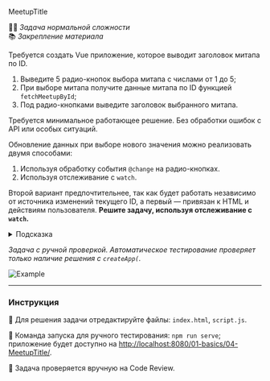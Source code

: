 MeetupTitle

👷🏻 _Задача нормальной сложности_\
📚 _Закрепление материала_

<!--start_statement-->

Требуется создать Vue приложение, которое выводит заголовок митапа по ID.

1. Выведите 5 радио-кнопок выбора митапа с числами от 1 до 5;
2. При выборе митапа получите данные митапа по ID функцией `fetchMeetupById`;
3. Под радио-кнопками выведите заголовок выбранного митапа.

Требуется минимальное работающее решение. Без обработки ошибок с API или особых ситуаций.

Обновление данных при выборе нового значения можно реализовать двумя способами:

1. Используя обработку события `@change` на радио-кнопках.
2. Используя отслеживание с `watch`.

Второй вариант предпочтительнее, так как будет работать независимо от источника изменений текущего ID, а первый —
привязан к HTML и действиям пользователя. **Решите задачу, используя отслеживание с `watch`.**

<details>
<summary>Подсказка</summary>

Можно использовать `v-for` для вывода 5 радио-кнопок вместо их повторения в шаблоне:
[`v-for` with a Range](https://v3.vuejs.org/guide/list.html#v-for-with-a-range).

</details>

_Задача с ручной проверкой. Автоматическое тестирование проверяет только наличие решения с `createApp(`._

<img src="https://i.imgur.com/OIY65eg.gif" alt="Example">
<!--end_statement-->

---

### Инструкция

📝 Для решения задачи отредактируйте файлы: `index.html`, `script.js`.

🚀 Команда запуска для ручного тестирования: `npm run serve`;\
приложение будет доступно на [http://localhost:8080/01-basics/04-MeetupTitle/](http://localhost:8080/01-basics/04-MeetupTitle/).

💬 Задача проверяется вручную на Code Review.
